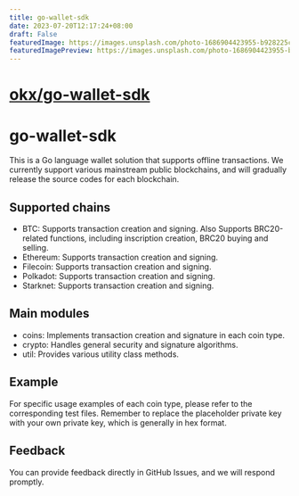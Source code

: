 ```yaml
---
title: go-wallet-sdk
date: 2023-07-20T12:17:24+08:00
draft: False
featuredImage: https://images.unsplash.com/photo-1686904423955-b928225c6488?ixid=M3w0NjAwMjJ8MHwxfHJhbmRvbXx8fHx8fHx8fDE2ODk4MjY1MDR8&ixlib=rb-4.0.3
featuredImagePreview: https://images.unsplash.com/photo-1686904423955-b928225c6488?ixid=M3w0NjAwMjJ8MHwxfHJhbmRvbXx8fHx8fHx8fDE2ODk4MjY1MDR8&ixlib=rb-4.0.3
---
```


# [okx/go-wallet-sdk](https://github.com/okx/go-wallet-sdk)

# go-wallet-sdk

This is a Go language wallet solution that supports offline transactions. We currently support various mainstream public blockchains, and will gradually release the source codes for each blockchain.

## Supported chains

- BTC: Supports transaction creation and signing. Also Supports BRC20-related functions, including inscription creation, BRC20 buying and selling.
- Ethereum: Supports transaction creation and signing.
- Filecoin: Supports transaction creation and signing.
- Polkadot: Supports transaction creation and signing.
- Starknet: Supports transaction creation and signing.

## Main modules

- coins: Implements transaction creation and signature in each coin type.
- crypto: Handles general security and signature algorithms.
- util: Provides various utility class methods.

## Example

For specific usage examples of each coin type, please refer to the corresponding test files. Remember to replace the placeholder private key with your own private key, which is generally in hex format.

## Feedback

You can provide feedback directly in GitHub Issues, and we will respond promptly.
